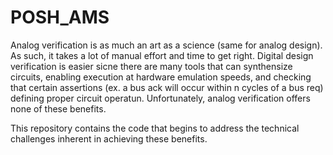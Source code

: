 # POSH_AMS

Analog verification is as much an art as a science (same for analog design).  As such, it takes a lot of manual effort and time to get right.  Digital design verification is easier sicne there are many tools that can synthensize circuits, enabling execution at hardware emulation speeds, and checking that certain assertions (ex. a bus ack will occur within n cycles of a bus req) defining proper circuit operatun.   Unfortunately, analog verification offers none of these benefits.

This repository contains the code that begins to address the technical challenges inherent in achieving these benefits.

